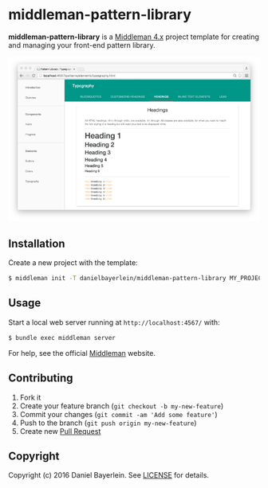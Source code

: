 # middleman-pattern-library

**middleman-pattern-library** is a [Middleman 4.x](http://middlemanapp.com)
project template for creating and managing your front-end pattern library.

![middleman-pattern-library screenshot](./screenshot.png)

## Installation

Create a new project with the template:

```bash
$ middleman init -T danielbayerlein/middleman-pattern-library MY_PROJECT_FOLDER
```

## Usage

Start a local web server running at `http://localhost:4567/` with:

```bash
$ bundle exec middleman server
```

For help, see the official [Middleman](http://middlemanapp.com) website.

## Contributing

1. Fork it
2. Create your feature branch (`git checkout -b my-new-feature`)
3. Commit your changes (`git commit -am 'Add some feature'`)
4. Push to the branch (`git push origin my-new-feature`)
5. Create new [Pull Request](../../pull/new/master)

## Copyright

Copyright (c) 2016 Daniel Bayerlein. See [LICENSE](./LICENSE.md) for details.
